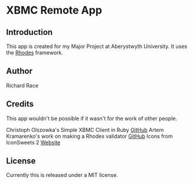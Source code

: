 XBMC Remote App
===

## Introduction

This app is created for my Major Project at Aberystwyth University. It uses the [Rhodes](http://www.rhomobile.com) framework.

## Author

Richard Race

## Credits

This app wouldn't be possible if it wasn't for the work of other people.

Christoph Olszowka's Simple XBMC Client in Ruby [GitHub](https://github.com/colszowka/xbmc-client)
Artem Kramarenko's work on making a Rhodes validator [GitHub](https://github.com/artemk/rh-validatable)
Icons from IconSweets 2 [Website](http://iconsweets2.com/)

## License 

Currently this is released under a MIT license.
